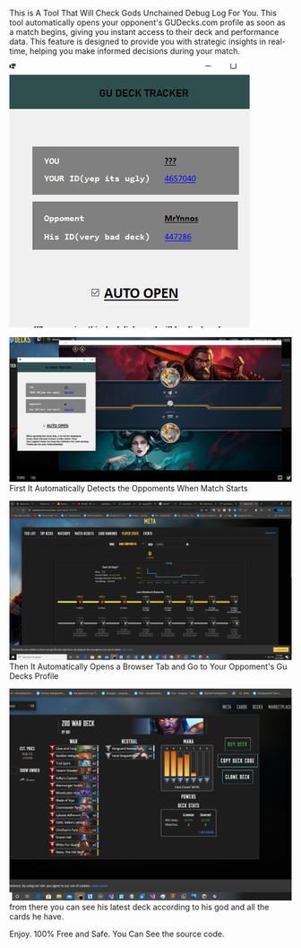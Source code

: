 This is A Tool That Will Check Gods Unchained Debug Log For You.
This tool automatically opens your opponent's GUDecks.com profile as soon as a match begins, giving you instant access to their deck and performance data. This feature is designed to provide you with strategic insights in real-time, helping you make informed decisions during your match.





![Screenshot of the tool](./ss.png)



![Screenshot of the tool](./s1.png)
First It Automatically Detects the Oppoments When Match Starts


![Screenshot of the tool](./s2.png)
Then It Automatically Opens a Browser Tab and Go to Your Oppoment's Gu Decks Profile

![Screenshot of the tool](./s3.png)
from there you can see his latest deck according to his god and all the cards he have.

Enjoy. 100% Free and Safe. You Can See the source code.
